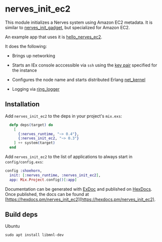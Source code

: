 # nerves_init_ec2

This module initializes a Nerves system using Amazon EC2 metadata. It is similar
to [nerves_init_gadget](https://github.com/nerves-project/nerves_init_gadget), but
specialized for Amazon EC2. 

An example app that uses it is [hello_nerves_ec2](https://github.com/cogini/hello_nerves_ec2).

It does the following:

* Brings up networking
* Starts an IEx console acccessible via `ssh` using the
  [key pair](https://docs.aws.amazon.com/AWSEC2/latest/UserGuide/ec2-key-pairs.html)
  specified for the instance
* Configures the node name and starts distributed Erlang [net_kernel](http://erlang.org/doc/man/net_kernel.html)

* Logging via [ring_logger](https://github.com/nerves-project/ring_logger)

## Installation

Add `nerves_init_ec2` to the deps in your project's `mix.exs`:

```elixir
  defp deps(target) do
    [
      {:nerves_runtime, "~> 0.4"},
      {:nerves_init_ec2, "~> 0.3"}
    ] ++ system(target)
  end
```

Add `nerves_init_ec2` to the list of applications to always start in `config/config.exs`:

```elixir
config :shoehorn,
  init: [:nerves_runtime, :nerves_init_ec2],
  app: Mix.Project.config()[:app]
```

Documentation can be generated with [ExDoc](https://github.com/elixir-lang/ex_doc)
and published on [HexDocs](https://hexdocs.pm). Once published, the docs can
be found at [https://hexdocs.pm/nerves_init_ec2](https://hexdocs.pm/nerves_init_ec2).

## Build deps

Ubuntu

```shell
sudo apt install libmnl-dev
```
